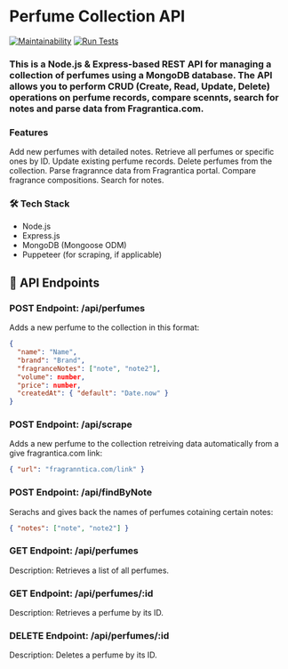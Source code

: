 
# Perfume Collection API 
[![Maintainability](https://api.codeclimate.com/v1/badges/12f28b0b29510dc80a1b/maintainability)](https://codeclimate.com/github/EllySmith/perfume-api/maintainability)    [![Run Tests](https://github.com/EllySmith/perfume-api/actions/workflows/ci.yaml/badge.svg)](https://github.com/EllySmith/perfume-api/actions/workflows/ci.yaml)


### This is a Node.js & Express-based REST API for managing a collection of perfumes using a MongoDB database. The API allows you to perform CRUD (Create, Read, Update, Delete) operations on perfume records, compare scennts, search for notes and parse data from Fragrantica.com.

### Features

Add new perfumes with detailed notes.
Retrieve all perfumes or specific ones by ID.
Update existing perfume records.
Delete perfumes from the collection.
Parse fragrannce data from Fragrantica portal.
Compare fragrance compositions. 
Search for notes. 

### 🛠️ Tech Stack

- Node.js
- Express.js
- MongoDB (Mongoose ODM)
- Puppeteer (for scraping, if applicable)

## 📡 API Endpoints

### **POST** Endpoint: /api/perfumes

Adds a new perfume to the collection in this format:

```json
{
  "name": "Name",
  "brand": "Brand",
  "fragranceNotes": ["note", "note2"],
  "volume": number,
  "price": number,
  "createdAt": { "default": "Date.now" }
}
```

### **POST** Endpoint: /api/scrape 

Adds a new perfume to the collection retreiving data automatically from a give fragrantica.com link:

```json
{ "url": "fragranntica.com/link" }
```

### **POST** Endpoint: /api/findByNote 

Serachs and gives back the names of perfumes cotaining certain notes:

```json
{ "notes": ["note", "note2"] }
```

### **GET** Endpoint: /api/perfumes

Description: Retrieves a list of all perfumes.


### **GET** Endpoint: /api/perfumes/:id

Description: Retrieves a perfume by its ID.

### **DELETE** Endpoint: /api/perfumes/:id

Description: Deletes a perfume by its ID.